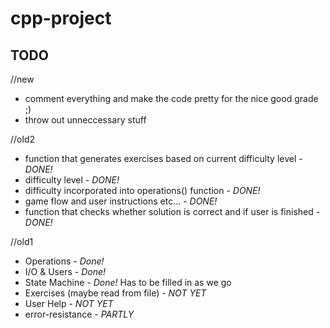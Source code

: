 # cpp-project


## TODO
//new
- comment everything and make the code pretty for the nice good grade ;)
- throw out unneccessary stuff



//old2
- function that generates exercises based on current difficulty level - *DONE!*
- difficulty level - *DONE!*
- difficulty incorporated into operations() function - *DONE!*
- game flow and user instructions etc... - *DONE!*
- function that checks whether solution is correct and if user is finished - *DONE!*




//old1

- Operations  - *Done!*
- I/O & Users - *Done!*
- State Machine  - *Done!* Has to be filled in as we go 
- Exercises (maybe read from file) - *NOT YET*
- User Help  - *NOT YET*
- error-resistance - *PARTLY*
